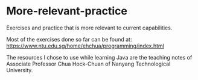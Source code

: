 # More-relevant-practice
Exercises and practice that is more relevant to current capabilities.


Most of the exercises done so far can be found at: https://www.ntu.edu.sg/home/ehchua/programming/index.html

The resources I chose to use while learning Java are the teaching notes of Associate Professor Chua Hock-Chuan of Nanyang Technological University.
